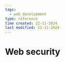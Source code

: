 ```yaml
---
tags:
  - web_development
type: reference
time created: 22-11-2024
last modified: 22-11-2024
---
```


# Web security

